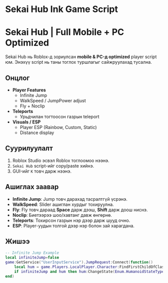 # Sekai Hub Ink Game Script
# Sekai Hub | Full Mobile + PC Optimized

Sekai Hub нь Roblox-д зориулсан **mobile & PC-д optimized** player script юм. Энэхүү script нь таны тоглох туршлагыг сайжруулахад тусална.

## Онцлог
- **Player Features**
  - Infinite Jump
  - WalkSpeed / JumpPower adjust
  - Fly + Noclip
- **Teleports**
  - Урьдчилан тогтоосон газрын teleport
- **Visuals / ESP**
  - Player ESP (Rainbow, Custom, Static)
  - Distance display

## Суурилуулалт
1. Roblox Studio эсвэл Roblox тоглоомоо нээнэ.
2. `Sekai Hub` script-ийг copy/paste хийнэ.
3. GUI-ийг `K` товч дарж нээнэ.

## Ашиглах заавар
- **Infinite Jump**: Jump товч дарахад тасралтгүй үсрэнэ.
- **WalkSpeed**: Slider ашиглан хурдыг тохируулна.
- **Fly**: Fly товч дараад **Space** дарж дээш, **Shift** дарж доош ниснэ.
- **Noclip**: Биетээрээ шоо/хавтанг давж өнгөрнө.
- **Teleports**: Тохирсон газрын нэр дээр дарж шууд очно.
- **ESP**: Player-уудын толгой дээр нэр болон зай харагдана.

## Жишээ
```lua
-- Infinite Jump Example
local infiniteJump=false
game:GetService("UserInputService").JumpRequest:Connect(function()
    local hum = game.Players.LocalPlayer.Character:FindFirstChildOfClass("Humanoid")
    if infiniteJump and hum then hum:ChangeState(Enum.HumanoidStateType.Jumping) end
end)
